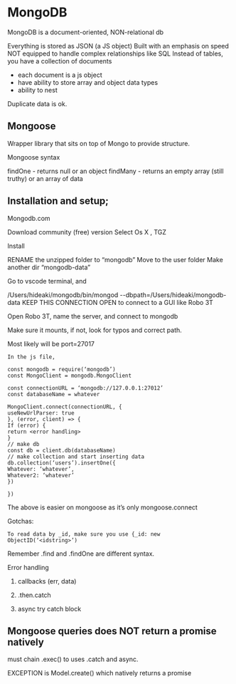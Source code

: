 # MongoDB

MongoDB is a document-oriented, NON-relational db

Everything is stored as JSON (a JS object)
Built with an emphasis on speed
NOT equipped to handle complex relationships like SQL
Instead of tables, you have a collection of documents

- each document is a js object
- have ability to store array and object data types
- ability to nest

Duplicate data is ok.

## Mongoose

Wrapper library that sits on top of Mongo to provide structure.

Mongoose syntax

findOne - returns null or an object
findMany - returns an empty array (still truthy) or an array of data

## Installation and setup;

Mongodb.com

Download community (free) version
Select Os X , TGZ

Install

RENAME the unzipped folder to “mongodb”
Move to the user folder
Make another dir “mongodb-data”

Go to vscode terminal, and

/Users/hideaki/mongodb/bin/mongod --dbpath=/Users/hideaki/mongodb-data
KEEP THIS CONNECTION OPEN to connect to a GUI like Robo 3T

Open Robo 3T, name the server, and connect to mongodb

Make sure it mounts, if not, look for typos and correct path.

Most likely will be port=27017

```
In the js file,

const mongodb = require(‘mongodb’)
const MongoClient = mongodb.MongoClient

const connectionURL = ‘mongodb://127.0.0.1:27012’
const databaseName = whatever

MongoClient.connect(connectionURL, {
useNewUrlParser: true
}, (error, client) => {
If (error) {
return <error handling>
}
// make db
const db = client.db(databaseName)
// make collection and start inserting data
db.collection(‘users’).insertOne({
Whatever: ‘whatever’,
Whatever2: ‘whatever’
})

})
```

The above is easier on mongoose as it’s only mongoose.connect

Gotchas:

    To read data by _id, make sure you use {_id: new ObjectID(‘<idstring>’)

Remember .find and .findOne are different syntax.

Error handling

1. callbacks (err, data)

2. .then.catch

3. async try catch block

## Mongoose queries does NOT return a promise natively

must chain .exec() to uses .catch and async.

EXCEPTION is Model.create() which natively returns a promise
